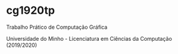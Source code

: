 # cg1920tp

Trabalho Prático de Computação Gráfica

Universidade do Minho - Licenciatura em Ciências da Computação (2019/2020)
